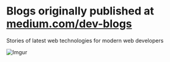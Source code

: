 # Blogs originally published at [medium.com/dev-blogs](http://medium.com/dev-blogs)
Stories of latest web technologies for modern web developers

![Imgur](https://i.imgur.com/YLgaGmA.png)
